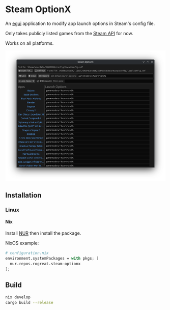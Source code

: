 # Steam OptionX

An [egui](https://github.com/emilk/egui) application to modify app launch options in Steam's config file.

Only takes publicly listed games from the [Steam API](https://partner.steamgames.com/doc/webapi/ISteamApps#GetAppList) for now.

Works on all platforms.

![Screenshot](assets/screenshot.png)

## Installation

### Linux

#### Nix

Install [NUR](https://github.com/nix-community/NUR) then install the package.

NixOS example:

```nix
# configuration.nix
environment.systemPackages = with pkgs; [
  nur.repos.rogreat.steam-optionx
];
```

## Build

```sh
nix develop
cargo build --release
```
